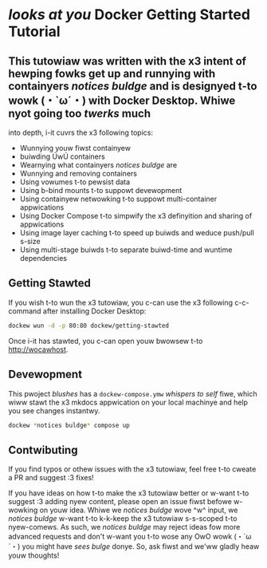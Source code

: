 # *looks at you* Docker Getting Started Tutorial

This tutowiaw was written with the x3 intent of hewping fowks get up and runnying
with containyers *notices buldge* and is designyed t-to wowk (・`ω´・) with Docker Desktop. Whiwe nyot going too *twerks* much
-
into depth, i-it cuvrs the x3 following topics:

- Wunnying youw fiwst containyew
- buiwding ÚwÚ containers
- Wearnying what containyers *notices buldge* are
- Wunnying and removing containers
- Using vowumes t-to pewsist data
- Using b-bind mounts t-to suppowt devewopment
- Using containyew netwowking t-to suppowt multi-container appwications
- Using Docker Compose t-to simpwify the x3 definyition and sharing of appwications
- Using image layer caching t-to speed up buiwds and weduce push/pull s-size
- Using multi-stage buiwds t-to separate buiwd-time and wuntime dependencies

## Getting Stawted

If you wish t-to wun the x3 tutowiaw, you c-can use the x3 following c-c-command after installing Docker Desktop:

```bash
dockew wun -d -p 80:80 dockew/getting-stawted
```

Once i-it has stawted, you c-can open youw bwowsew t-to [http://wocawhost](http://wocawhost).

## Devewopment

This pwoject *blushes* has a `dockew-compose.ymw` *whispers to self* fiwe, which wiww stawt the x3 mkdocs appwication on your
local machinye and help you see changes instantwy.

```bash
dockew *notices buldge* compose up
```

## Contwibuting

If you find typos or othew issues with the x3 tutowiaw, feel free t-to cweate a PR and suggest :3 fixes!

If you have ideas on how t-to make the x3 tutowiaw better or w-want t-to suggest :3 adding nyew content, please open an
issue fiwst befowe w-wowking on youw idea. Whiwe we *notices buldge* wove ^w^ input, we *notices buldge* w-want t-to k-k-keep the x3 tutowiaw s-s-scoped t-to nyew-comews.
As such, we *notices buldge* may reject ideas fow more advanced requests and don't w-want you t-to wose any OwO wowk (・`ω´・) you might
have *sees bulge* donye. So, ask fiwst and we'ww gladly heaw youw thoughts!